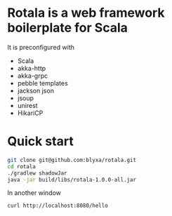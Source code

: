 # Rotala is a web framework boilerplate for Scala
It is preconfigured with
* Scala
* akka-http
* akka-grpc
* pebble templates
* jackson json
* jsoup
* unirest
* HikariCP

# Quick start
```bash
git clone git@github.com:blyxa/rotala.git
cd rotala
./gradlew shadowJar
java -jar build/libs/rotala-1.0.0-all.jar
```

In another window
```bash
curl http://localhost:8080/hello
```

